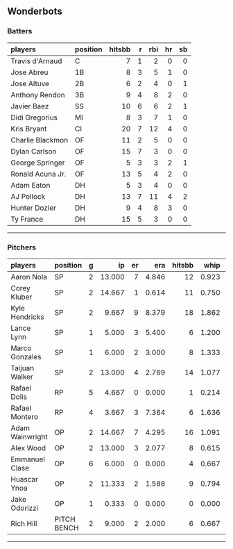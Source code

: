 ## Wonderbots

### Batters

 
|players          |position | hitsbb|  r| rbi| hr| sb| 
|:----------------|:--------|------:|--:|---:|--:|--:| 
|Travis d'Arnaud  |C        |      7|  1|   2|  0|  0| 
|Jose Abreu       |1B       |      8|  3|   5|  1|  0| 
|Jose Altuve      |2B       |      6|  2|   4|  0|  1| 
|Anthony Rendon   |3B       |      9|  4|   8|  2|  0| 
|Javier Baez      |SS       |     10|  6|   6|  2|  1| 
|Didi Gregorius   |MI       |      8|  3|   7|  1|  0| 
|Kris Bryant      |CI       |     20|  7|  12|  4|  0| 
|Charlie Blackmon |OF       |     11|  2|   5|  0|  0| 
|Dylan Carlson    |OF       |     15|  7|   3|  0|  0| 
|George Springer  |OF       |      5|  3|   3|  2|  1| 
|Ronald Acuna Jr. |OF       |     13|  5|   4|  2|  0| 
|Adam Eaton       |DH       |      5|  3|   4|  0|  0| 
|AJ Pollock       |DH       |     13|  7|  11|  4|  2| 
|Hunter Dozier    |DH       |      9|  4|   8|  3|  0| 
|Ty France        |DH       |     15|  5|   3|  0|  0| 

* * *

### Pitchers

 
|players         |position    |  g|     ip| er|   era| hitsbb|  whip| so|  w| sv| 
|:---------------|:-----------|--:|------:|--:|-----:|------:|-----:|--:|--:|--:| 
|Aaron Nola      |SP          |  2| 13.000|  7| 4.846|     12| 0.923| 11|  1|  0| 
|Corey Kluber    |SP          |  2| 14.667|  1| 0.614|     11| 0.750| 15|  2|  0| 
|Kyle Hendricks  |SP          |  2|  9.667|  9| 8.379|     18| 1.862|  9|  1|  0| 
|Lance Lynn      |SP          |  1|  5.000|  3| 5.400|      6| 1.200|  2|  1|  0| 
|Marco Gonzales  |SP          |  1|  6.000|  2| 3.000|      8| 1.333|  4|  0|  0| 
|Taijuan Walker  |SP          |  2| 13.000|  4| 2.769|     14| 1.077|  8|  1|  0| 
|Rafael Dolis    |RP          |  5|  4.667|  0| 0.000|      1| 0.214|  3|  0|  3| 
|Rafael Montero  |RP          |  4|  3.667|  3| 7.364|      6| 1.636|  2|  1|  1| 
|Adam Wainwright |OP          |  2| 14.667|  7| 4.295|     16| 1.091| 13|  1|  0| 
|Alex Wood       |OP          |  2| 13.000|  3| 2.077|      8| 0.615| 16|  2|  0| 
|Emmanuel Clase  |OP          |  6|  6.000|  0| 0.000|      4| 0.667|  4|  1|  2| 
|Huascar Ynoa    |OP          |  2| 11.333|  2| 1.588|      9| 0.794| 14|  2|  0| 
|Jake Odorizzi   |OP          |  1|  0.333|  0| 0.000|      0| 0.000|  0|  0|  0| 
|Rich Hill       |PITCH BENCH |  2|  9.000|  2| 2.000|      6| 0.667| 14|  0|  0| 


* * *



